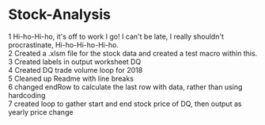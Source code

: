 # Stock-Analysis

1 Hi-ho-Hi-ho, it's off to work I go! I can't be late, I really shouldn't procrastinate, Hi-ho-Hi-ho-Hi-ho.<br>
2 Created a .xlsm file for the stock data and created a test macro within this.<br>
3 Created labels in output worksheet DQ<br>
4 Created DQ trade volume loop for 2018<br>
5 Cleaned up Readme with line breaks<br>
6 changed endRow to calculate the last row with data, rather than using hardcoding<br>
7 created loop to gather start and end stock price of DQ, then output as yearly price change
